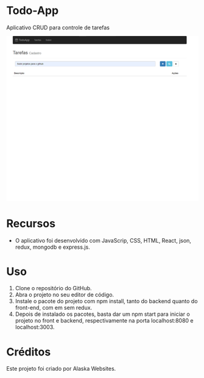 # Todo-App

Aplicativo CRUD para controle de tarefas

<img src="./frontend-sem-redux/src/assets/img/design.png" alt="Todo-App">

# Recursos

* O aplicativo foi desenvolvido com JavaScrip, CSS, HTML, React, json, redux, mongodb e express.js.

# Uso

1. Clone o repositório do GitHub.
2. Abra o projeto no seu editor de código.
3. Instale o pacote do projeto com npm install, tanto do backend quanto do front-end, com em sem redux.
4. Depois de instalado os pacotes, basta dar um npm start para iniciar o projeto no front e backend, respectivamente na porta localhost:8080 e localhost:3003.

# Créditos

Este projeto foi criado por Alaska Websites.

